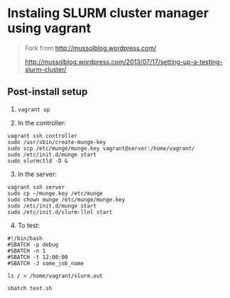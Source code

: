 Instaling SLURM cluster manager using vagrant
=============================================

> Fork from http://mussolblog.wordpress.com/
>
> http://mussolblog.wordpress.com/2013/07/17/setting-up-a-testing-slurm-cluster/

Post-install setup
------------------

1. `vagrant up`

2. In the controller:

```
vagrant ssh controller
sudo /usr/sbin/create-munge-key
sudo scp /etc/munge/munge.key vagrant@server:/home/vagrant/
sudo /etc/init.d/munge start
sudo slurmctld -D &
```

3. In the server:

```
vagrant ssh server
sudo cp ~/munge.key /etc/munge
sudo chown munge /etc/munge/munge.key
sudo /etc/init.d/munge start
sudo /etc/init.d/slurm-llnl start
```

4. To test:

```shell
#!/bin/bash
#SBATCH -p debug
#SBATCH -n 1
#SBATCH -t 12:00:00
#SBATCH -J some_job_name
 
ls / > /home/vagrant/slurm.out
```

`sbatch test.sh`
